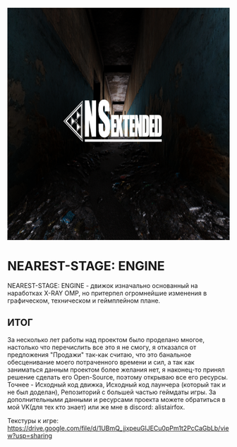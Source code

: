 <p align="center">
 <img width="1024px" height="528px" src="NSE_replogo.png" alt="qr"/>
</p>

# NEAREST-STAGE: ENGINE
NEAREST-STAGE: ENGINE - движок изначально основанный на наработках X-RAY OMP, но притерпел огромнейшие изменения в графическом, техническом и геймплейном плане.

## ИТОГ
За несколько лет работы над проектом было проделано многое, настолько что перечислить все это я не смогу, я отказался от предложения "Продажи" так-как считаю, что это банальное обесценивание моего потраченного времени и сил, а так как заниматься данным проектом более желания нет, я наконец-то принял решение сделать его Open-Source, поэтому открываю все его ресурсы.
Точнее - Исходный код движка, Исходный код лаунчера (который так и не был доделан), Репозиторий с большей частью геймдаты игры.
За дополнительными данными и ресурсами проекта можете обратиться в мой VK(для тех кто знает) или же мне в discord: alistairfox.

Текстуры к игре: https://drive.google.com/file/d/1UBmQ_jjxpeuGlJECu0pPm1t2PcCaGbLb/view?usp=sharing
